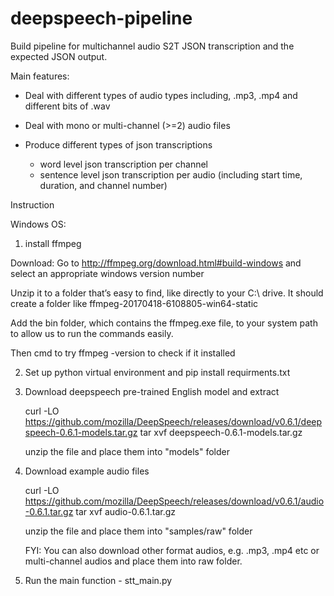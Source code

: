 # deepspeech-pipeline
Build pipeline for multichannel audio S2T JSON transcription 
and the expected JSON output.

Main features:
- Deal with different types of audio types including, .mp3, .mp4 
and different bits of .wav
- Deal with mono or multi-channel (>=2) audio files
- Produce different types of json transcriptions
        
     * word level json transcription per channel
     * sentence level json transcription per audio 
     (including start time, duration, and channel number)


Instruction

Windows OS:

1. install ffmpeg 

  Download: Go to http://ffmpeg.org/download.html#build-windows and select an appropriate windows version number
  
  Unzip it to a folder that’s easy to find, like directly to your C:\ drive. It should create a folder like ffmpeg-20170418-6108805-win64-static 
  
  Add the bin folder, which contains the ffmpeg.exe file, to your system 
path to allow us to run the commands easily.

Then cmd to try ffmpeg -version to check if it installed 

2. Set up python virtual environment and pip install requirments.txt

3. Download deepspeech pre-trained English model and extract

    curl -LO https://github.com/mozilla/DeepSpeech/releases/download/v0.6.1/deepspeech-0.6.1-models.tar.gz
    tar xvf deepspeech-0.6.1-models.tar.gz

    unzip the file and place them into "models" folder

4. Download example audio files
   
   curl -LO https://github.com/mozilla/DeepSpeech/releases/download/v0.6.1/audio-0.6.1.tar.gz
   tar xvf audio-0.6.1.tar.gz
   
   unzip the file and place them into "samples/raw" folder
   
   FYI: You can also download other format audios, e.g. .mp3, .mp4 etc or multi-channel audios and place them into raw folder.
   
5. Run the main function - stt_main.py

   
   